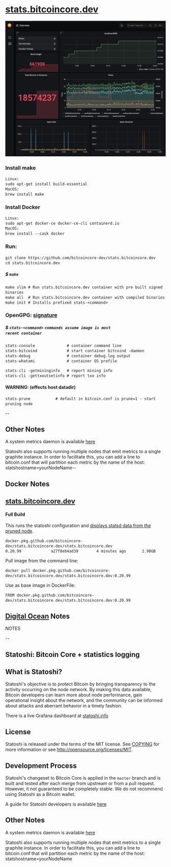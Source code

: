 # [stats.bitcoincore.dev](https://github.com/bitcoincore-dev/stats.bitcoincore.dev)

![stats.bitcoincore.dev](./docker/stats.bitcoincore.dev.png)

### Install make
```
Linux:
sudo apt-get install build-essential
MacOS:
brew install make
```
### Install Docker
```
Linux:
sudo apt-get docker-ce docker-ce-cli containerd.io
MacOS:
brew install --cask docker
```

### Run:

```
git clone https://github.com/bitcoincore-dev/stats.bitcoincore.dev
cd stats.bitcoincore.dev

```
##### $ <code>make</code>

```
make slim # Run stats.bitcoincore.dev container with pre built signed binaries
make all  # Run stats.bitcoincore.dev container with compiled binaries
make init # Installs prefixed stats-<command>

```

### OpenGPG: [signature](./conf/usr/local/bin/randymcmillan.asc)

##### $ <code>stats-\<command></code> <code>commands assume image is most recent container</code>

```
stats-console              # container command line
stats-bitcoind             # start container bitcoind -daemon
stats-debug                # container debug.log output
stats-whatami              # container OS profile
```
```
stats-cli -getmininginfo   # report mining info
stats-cli -gettxoutsetinfo # report txo info
```

#### WARNING: (effects host datadir)

```
stats-prune           # default in bitcoin.conf is prune=1 - start pruning node

```

--

## Other Notes

A system metrics daemon is available [here](https://github.com/jlopp/bitcoin-utils/blob/master/systemMetricsDaemon.py)

Statoshi also supports running multiple nodes that emit metrics to a single graphite instance. 
In order to facilitate this, you can add a line to bitcoin.conf that will partition each 
metric by the name of the host: statshostname=yourNodeName--

## Docker Notes

## [stats.bitcoincore.dev](https://github.com/bitcoincore-dev/stats.bitcoincore.dev/packages/314536)

#### Full Build

This runs the statoshi configuration and [displays statsd data from the pruned node](http://stats.bitcoincore.dev).

```
docker.pkg.github.com/bitcoincore-dev/stats.bitcoincore.dev/stats.bitcoincore.dev
0.20.99             a27f8eb4ad39        4 minutes ago       2.98GB
```

Pull image from the command line:

	docker pull docker.pkg.github.com/bitcoincore-dev/stats.bitcoincore.dev/stats.bitcoincore.dev:0.20.99

Use as base image in DockerFile:

	FROM docker.pkg.github.com/bitcoincore-dev/stats.bitcoincore.dev/stats.bitcoincore.dev:0.20.99

## [Digital Ocean](https://m.do.co/c/ae5c7d05da91) Notes

NOTES

--

## Statoshi: Bitcoin Core + statistics logging

## What is Statoshi?

Statoshi's objective is to protect Bitcoin by bringing transparency to the activity 
occurring on the node network. By making this data available, Bitcoin developers can 
learn more about node performance, gain operational insight about the network, and 
the community can be informed about attacks and aberrant behavior in a timely fashion.

There is a live Grafana dashboard at [statoshi.info](http://statoshi.info)

## License

Statoshi is released under the terms of the MIT license. See [COPYING](COPYING) for more
information or see http://opensource.org/licenses/MIT.

## Development Process

Statoshi's changeset to Bitcoin Core is applied in the `master` branch and is
built and tested after each merge from upstream or from a pull request. However,
it not guaranteed to be completely stable. We do not recommend using Statoshi
as a Bitcoin wallet.

A guide for Statoshi developers is available [here](https://medium.com/@lopp/statoshi-developer-s-guide-241ac9ab9993#.s1rfi3fv6)

## Other Notes

A system metrics daemon is available [here](https://github.com/jlopp/bitcoin-utils/blob/master/systemMetricsDaemon.py)

Statoshi also supports running multiple nodes that emit metrics to a single graphite instance. 
In order to facilitate this, you can add a line to bitcoin.conf that will partition each 
metric by the name of the host: statshostname=yourNodeName